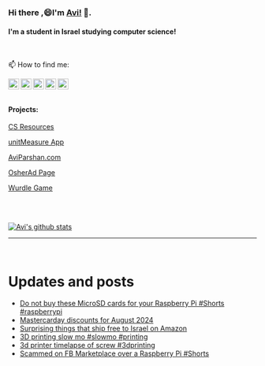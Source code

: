 
<!--
**avipars/avipars** is a ✨ _special_ ✨ repository because its `README.md` (this file) appears on your GitHub profile.

Here are some ideas to get you started:

- 🔭 I’m currently working on ...
- 🌱 I’m currently learning ...
- 👯 I’m looking to collaborate on ...
- 🤔 I’m looking for help with ...
- 💬 Ask me about ...

- 😄 Pronouns: ...
- ⚡ Fun fact: ...
-->

### Hi there ,😄I'm [Avi!](https://www.aviparshan.com/?utm_source=ghb) 👋.  
#### I'm a student in Israel studying computer science!
<br/>

📫 How to find me:

<a href="https://twitter.com/aviinfinity"  target="_blank">
  <img align="left" alt="Twitter" width="22px" src="https://cdn.jsdelivr.net/npm/simple-icons@v3/icons/twitter.svg" />
</a>
<a href="https://www.linkedin.com/in/aviparshan/" target="_blank">
  <img align="left" alt="Linkedin" width="22px" src="https://cdn.jsdelivr.net/npm/simple-icons@v3/icons/linkedin.svg" />
</a>
<a href="https://www.instagram.com/aviparshan/"  target="_blank">
  <img align="left" alt="Instagram" width="22px" src="https://cdn.jsdelivr.net/npm/simple-icons@v3/icons/instagram.svg" />
</a>

<a href="https://stackoverflow.com/users/4276951/a-p"  target="_blank">
  <img align="left" alt="Stack Overflow" width="22px" src="https://cdn.jsdelivr.net/npm/simple-icons@v3/icons/stackoverflow.svg" />
</a>

<a href="https://www.youtube.com/channel/UCYzocrbgFApPAGhq7PAw9Gw"  target="_blank">
  <img align="left" alt="YouTube" width="22px" src="https://cdn.jsdelivr.net/npm/simple-icons@v3/icons/youtube.svg" />
</a>

<br />

<br />



#### Projects:

[CS Resources](https://cs.aviparshan.com/?utm_source=ghb)

[unitMeasure App](https://www.unitmeasure.xyz/?utm_source=ghb)

[AviParshan.com](https://www.aviparshan.com/?utm_source=ghb)

[OsherAd Page](https://aviparshan.com/OsherAd/?utm_source=ghb)

[Wurdle Game](https://avipars.github.io/WordleOSS/?utm_source=ghb)

<br /> 


<br />

[![Avi's github stats](https://github-readme-stats.vercel.app/api?username=avipars)](https://github.com/anuraghazra/github-readme-stats)


*************

<br />

# Updates and posts
<!-- BLOG-POST-LIST:START -->
- [Do not buy these MicroSD cards for your Raspberry Pi #Shorts #raspberrypi](https://www.youtube.com/watch?v=eK0ok5dTNj0)
- [Mastercarday discounts for August 2024](http://sales.aviparshan.com/2024/08/mastercard-day-discounts-for-august-2024.html)
- [Surprising things that ship free to Israel on Amazon](http://sales.aviparshan.com/2024/08/surprising-things-that-ship-free-to.html)
- [3D printing slow mo #slowmo #printing](https://www.youtube.com/watch?v=VuDQuM63xj0)
- [3d printer timelapse of screw #3dprinting](https://www.youtube.com/watch?v=OIi8eUTBcyM)
- [Scammed on FB Marketplace over a Raspberry Pi #Shorts](https://www.youtube.com/watch?v=KZ03Pq2t4ew)
<!-- BLOG-POST-LIST:END -->

